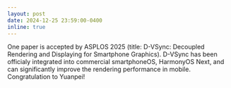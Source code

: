 ```yaml
---
layout: post
date: 2024-12-25 23:59:00-0400
inline: true
---
```


One paper is accepted by ASPLOS 2025 (title: D-VSync: Decoupled Rendering and Displaying for Smartphone Graphics).
D-VSync has been officialy integrated into commercial smartphoneOS, HarmonyOS Next, and can significantly improve the rendering performance in mobile.
Congratulation to Yuanpei!
